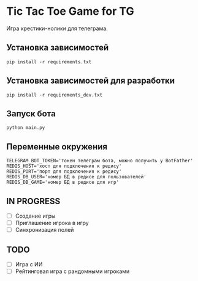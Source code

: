 # Tic Tac Toe Game for TG

Игра крестики-нолики для телеграма.

## Установка зависимостей

```console
pip install -r requirements.txt
```

## Установка зависимостей для разработки

```console
pip install -r requirements_dev.txt
```

## Запуск бота

```console
python main.py
```

## Переменные окружения

```text
TELEGRAM_BOT_TOKEN='токен телеграм бота, можно получить у BotFather'
REDIS_HOST='хост для подключения к редису'
REDIS_PORT='порт для подключения к редису'
REDIS_DB_USER='номер БД в редисе для пользователей'
REDIS_DB_GAME='номер БД в редисе для игр'
```

## IN PROGRESS

- [ ] Создание игры
- [ ] Приглашение игрока в игру
- [ ] Синхронизация полей

## TODO

- [ ] Игра с ИИ
- [ ] Рейтинговая игра с рандомными игроками
